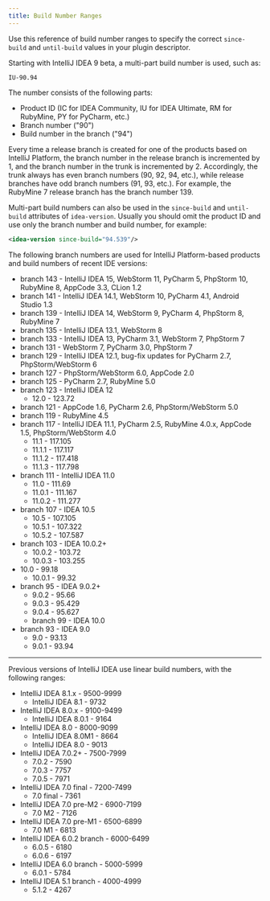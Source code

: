 ```yaml
---
title: Build Number Ranges
---
```


Use this reference of build number ranges to specify the correct `since-build` and `until-build` values in your plugin descriptor.

Starting with IntelliJ IDEA 9 beta, a multi-part build number is used, such as:

```
IU-90.94
```

The number consists of the following parts:

* Product ID (IC for IDEA Community, IU for IDEA Ultimate, RM for RubyMine, PY for PyCharm, etc.)
* Branch number ("90")
* Build number in the branch ("94")

Every time a release branch is created for one of the products based on IntelliJ Platform, the branch number in the release branch is incremented by 1, and the branch number in the trunk is incremented by 2. Accordingly, the trunk always has even branch numbers (90, 92, 94, etc.), while release branches have odd branch numbers (91, 93, etc.). For example, the RubyMine 7 release branch has the branch number 139.

Multi-part build numbers can also be used in the `since-build` and `until-build` attributes of `idea-version`. Usually you should omit the product ID and use only the branch number and build number, for example:

```xml
<idea-version since-build="94.539"/>
```

The following branch numbers are used for IntelliJ Platform-based products and build numbers of recent IDE versions:

* branch 143 - IntelliJ IDEA 15, WebStorm 11, PyCharm 5, PhpStorm 10, RubyMine 8, AppCode 3.3, CLion 1.2
* branch 141 - IntelliJ IDEA 14.1, WebStorm 10, PyCharm 4.1, Android Studio 1.3
* branch 139 - IntelliJ IDEA 14, WebStorm 9, PyCharm 4, PhpStorm 8, RubyMine 7
* branch 135 - IntelliJ IDEA 13.1, WebStorm 8
* branch 133 - IntelliJ IDEA 13, PyCharm 3.1, WebStorm 7, PhpStorm 7
* branch 131 - WebStorm 7, PyCharm 3.0, PhpStorm 7
* branch 129 - IntelliJ IDEA 12.1, bug-fix updates for PyCharm 2.7, PhpStorm/WebStorm 6
* branch 127 - PhpStorm/WebStorm 6.0, AppCode 2.0
* branch 125 - PyCharm 2.7, RubyMine 5.0
* branch 123 - IntelliJ IDEA 12
	* 12.0 - 123.72
* branch 121 - AppCode 1.6, PyCharm 2.6, PhpStorm/WebStorm 5.0
* branch 119 - RubyMine 4.5
* branch 117 - IntelliJ IDEA 11.1, PyCharm 2.5, RubyMine 4.0.x, AppCode 1.5, PhpStorm/WebStorm 4.0
	* 11.1 - 117.105
	* 11.1.1 - 117.117
	* 11.1.2 - 117.418
	* 11.1.3 - 117.798
* branch 111 - IntelliJ IDEA 11.0
	* 11.0 - 111.69
	* 11.0.1 - 111.167
	* 11.0.2 - 111.277
* branch 107 - IDEA 10.5
	* 10.5 - 107.105
	* 10.5.1 - 107.322
	* 10.5.2 - 107.587
* branch 103 - IDEA 10.0.2\+
	* 10.0.2 - 103.72
	* 10.0.3 - 103.255
* 10.0 - 99.18
    * 10.0.1 - 99.32
* branch 95 - IDEA 9.0.2\+
    * 9.0.2 - 95.66
    * 9.0.3 - 95.429
    * 9.0.4 - 95.627
    * branch 99 - IDEA 10.0
* branch 93 - IDEA 9.0
    * 9.0 - 93.13
    * 9.0.1 - 93.94

---

Previous versions of IntelliJ IDEA use linear build numbers, with the following ranges:

* IntelliJ IDEA 8.1.x - 9500-9999
	* IntelliJ IDEA 8.1 - 9732
* IntelliJ IDEA 8.0.x - 9100-9499
	* IntelliJ IDEA 8.0.1 - 9164
* IntelliJ IDEA 8.0 - 8000-9099
	* IntelliJ IDEA 8.0M1 - 8664
	* IntelliJ IDEA 8.0 - 9013
* IntelliJ IDEA 7.0.2\+ - 7500-7999
	* 7.0.2 - 7590
	* 7.0.3 - 7757
	* 7.0.5 - 7971
* IntelliJ IDEA 7.0 final - 7200-7499
	* 7.0 final - 7361
* IntelliJ IDEA 7.0 pre-M2 - 6900-7199
	* 7.0 M2 - 7126
* IntelliJ IDEA 7.0 pre-M1 - 6500-6899
	* 7.0 M1 - 6813
* IntelliJ IDEA 6.0.2 branch - 6000-6499
	* 6.0.5 - 6180
	* 6.0.6 - 6197
* IntelliJ IDEA 6.0 branch - 5000-5999
	* 6.0.1 - 5784
* IntelliJ IDEA 5.1 branch - 4000-4999
	* 5.1.2 - 4267

